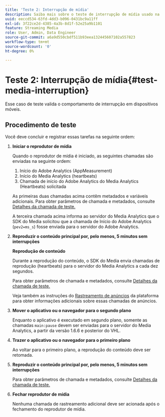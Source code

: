 ```yaml
---
title: 'Teste 2: Interrupção de mídia'
description: Saiba mais sobre o teste de interrupção de mídia usado na validação.
uuid: eeccd534-63fd-4dd3-b096-0431bc9a11ff
exl-id: 3f22ce2d-4385-4a3b-8d1f-52e25a9b1101
feature: Streaming Media
role: User, Admin, Data Engineer
source-git-commit: a6a9d550cbdf511b93eea132445607102a557823
workflow-type: tm+mt
source-wordcount: '0'
ht-degree: 0%

---
```


# Teste 2: Interrupção de mídia{#test-media-interruption}

Esse caso de teste valida o comportamento de interrupção em dispositivos móveis.

## Procedimento de teste

Você deve concluir e registrar essas tarefas na seguinte ordem:

1. **Iniciar o reprodutor de mídia**

   Quando o reprodutor de mídia é iniciado, as seguintes chamadas são enviadas na seguinte ordem:

   1. Início do Adobe Analytics (AppMeasurement)
   1. Início do Media Analytics (heartbeats)
   1. Chamada de início do Adobe Analytics do Media Analytics (Heartbeats) solicitada

   As primeiras duas chamadas acima contêm metadados e variáveis adicionais. Para obter parâmetros de chamada e metadados, consulte [Detalhes da chamada de teste.](/help/legacy/validation/test-call-details.md#start-the-media-player)

   A terceira chamada acima informa ao servidor do Media Analytics que o SDK do Media solicitou que a chamada de Início do Adobe Analytics (`pev2=ms_s`) fosse enviada para o servidor do Adobe Analytics.

1. **Reproduzir o conteúdo principal por, pelo menos, 5 minutos sem interrupções**

   **Reprodução de conteúdo**

   Durante a reprodução do conteúdo, o SDK do Media envia chamadas de reprodução (heartbeats) para o servidor do Media Analytics a cada dez segundos.

   Para obter parâmetros de chamada e metadados, consulte [Detalhes da chamada de teste.](/help/legacy/validation/test-call-details.md#play-main-content)

   Veja também as instruções do [Rastreamento de anúncios](/help/use-cases/track-ads/track-ads-overview.md) da plataforma para obter informações adicionais sobre essas chamadas de anúncios.

1. **Mover o aplicativo ou o navegador para o segundo plano**

   Enquanto o aplicativo é executado em segundo plano, somente as chamadas `main:pause` devem ser enviadas para o servidor do Media Analytics, a partir da versão 1.6.6 e posterior do VHL.

1. **Trazer o aplicativo ou o navegador para o primeiro plano**

   Ao voltar para o primeiro plano, a reprodução do conteúdo deve ser retomada.

1. **Reproduzir o conteúdo principal por, pelo menos, 5 minutos sem interrupções**

   Para obter parâmetros de chamada e metadados, consulte [Detalhes da chamada de teste.](/help/legacy/validation/test-call-details.md#play-main-content)

1. **Fechar reprodutor de mídia**

   Nenhuma chamada de rastreamento adicional deve ser acionada após o fechamento do reprodutor de mídia.
